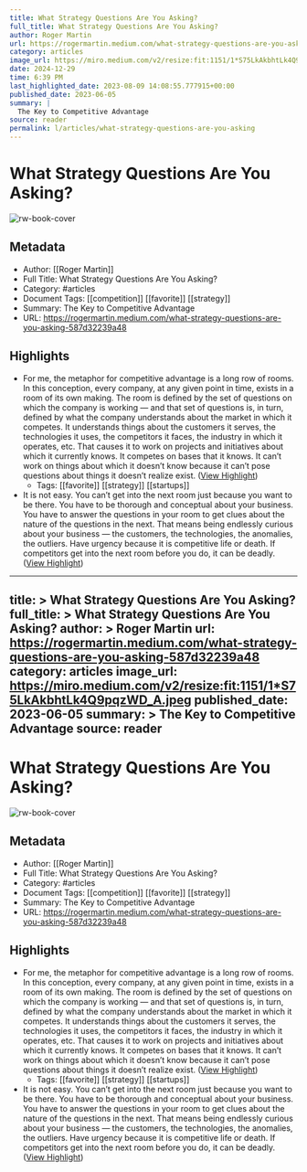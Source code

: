 ```yaml
---
title: What Strategy Questions Are You Asking?
full_title: What Strategy Questions Are You Asking?
author: Roger Martin
url: https://rogermartin.medium.com/what-strategy-questions-are-you-asking-587d32239a48
category: articles
image_url: https://miro.medium.com/v2/resize:fit:1151/1*S75LkAkbhtLk4Q9pqzWD_A.jpeg
date: 2024-12-29
time: 6:39 PM
last_highlighted_date: 2023-08-09 14:08:55.777915+00:00
published_date: 2023-06-05
summary: |
  The Key to Competitive Advantage
source: reader
permalink: l/articles/what-strategy-questions-are-you-asking
---
```

# What Strategy Questions Are You Asking?

![rw-book-cover](https://miro.medium.com/v2/resize:fit:1151/1*S75LkAkbhtLk4Q9pqzWD_A.jpeg)

## Metadata
- Author: [[Roger Martin]]
- Full Title: What Strategy Questions Are You Asking?
- Category: #articles
- Document Tags: [[competition]] [[favorite]] [[strategy]] 
- Summary: The Key to Competitive Advantage
- URL: https://rogermartin.medium.com/what-strategy-questions-are-you-asking-587d32239a48

## Highlights
- For me, the metaphor for competitive advantage is a long row of rooms. In this conception, every company, at any given point in time, exists in a room of its own making. The room is defined by the set of questions on which the company is working — and that set of questions is, in turn, defined by what the company understands about the market in which it competes. It understands things about the customers it serves, the technologies it uses, the competitors it faces, the industry in which it operates, etc. That causes it to work on projects and initiatives about which it currently knows. It competes on bases that it knows. It can’t work on things about which it doesn’t know because it can’t pose questions about things it doesn’t realize exist. ([View Highlight](https://read.readwise.io/read/01h7da23czpba5r8ndtp0h9ddf))
    - Tags: [[favorite]] [[strategy]] [[startups]] 
- It is not easy. You can’t get into the next room just because you want to be there. You have to be thorough and conceptual about your business. You have to answer the questions in your room to get clues about the nature of the questions in the next. That means being endlessly curious about your business — the customers, the technologies, the anomalies, the outliers. Have urgency because it is competitive life or death. If competitors get into the next room before you do, it can be deadly. ([View Highlight](https://read.readwise.io/read/01h7d9z4wg3ztr3f4zr1h4kg5n))


---
title: >
  What Strategy Questions Are You Asking?
full_title: >
  What Strategy Questions Are You Asking?
author: >
  Roger Martin
url: https://rogermartin.medium.com/what-strategy-questions-are-you-asking-587d32239a48
category: articles
image_url: https://miro.medium.com/v2/resize:fit:1151/1*S75LkAkbhtLk4Q9pqzWD_A.jpeg
published_date: 2023-06-05
summary: >
  The Key to Competitive Advantage
source: reader
---
# What Strategy Questions Are You Asking?

![rw-book-cover](https://miro.medium.com/v2/resize:fit:1151/1*S75LkAkbhtLk4Q9pqzWD_A.jpeg)

## Metadata
- Author: [[Roger Martin]]
- Full Title: What Strategy Questions Are You Asking?
- Category: #articles
- Document Tags: [[competition]] [[favorite]] [[strategy]] 
- Summary: The Key to Competitive Advantage
- URL: https://rogermartin.medium.com/what-strategy-questions-are-you-asking-587d32239a48

## Highlights
- For me, the metaphor for competitive advantage is a long row of rooms. In this conception, every company, at any given point in time, exists in a room of its own making. The room is defined by the set of questions on which the company is working — and that set of questions is, in turn, defined by what the company understands about the market in which it competes. It understands things about the customers it serves, the technologies it uses, the competitors it faces, the industry in which it operates, etc. That causes it to work on projects and initiatives about which it currently knows. It competes on bases that it knows. It can’t work on things about which it doesn’t know because it can’t pose questions about things it doesn’t realize exist. ([View Highlight](https://read.readwise.io/read/01h7da23czpba5r8ndtp0h9ddf))
    - Tags: [[favorite]] [[strategy]] [[startups]] 
- It is not easy. You can’t get into the next room just because you want to be there. You have to be thorough and conceptual about your business. You have to answer the questions in your room to get clues about the nature of the questions in the next. That means being endlessly curious about your business — the customers, the technologies, the anomalies, the outliers. Have urgency because it is competitive life or death. If competitors get into the next room before you do, it can be deadly. ([View Highlight](https://read.readwise.io/read/01h7d9z4wg3ztr3f4zr1h4kg5n))


